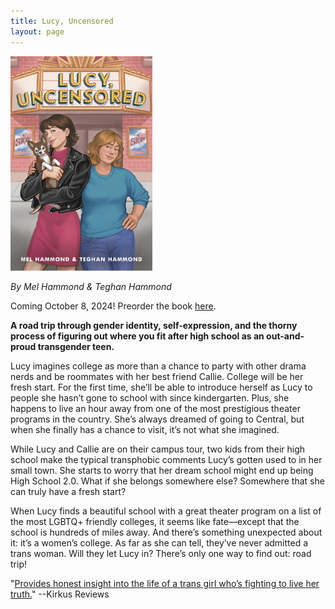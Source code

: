 ```yaml
---
title: Lucy, Uncensored
layout: page
---
```

<img src="/images/books/lucy_uncensored.jpeg" alt="Cover for Lucy, Uncensored, featuring two teenage girls in front of a theater marquee" class="image-right" style="max-width: 45%; height: auto; padding-bottom: 0;">

*By Mel Hammond & Teghan Hammond*

Coming October 8, 2024! Preorder the book [here](https://www.penguinrandomhouse.com/books/750113/lucy-uncensored-by-mel-hammond-and-teghan-hammond/).


**A road trip through gender identity, self-expression, and the thorny process of figuring out where you fit after high school as an out-and-proud transgender teen.**

Lucy imagines college as more than a chance to party with other drama nerds and be roommates with her best friend Callie. College will be her fresh start. For the first time, she’ll be able to introduce herself as Lucy to people she hasn’t gone to school with since kindergarten. Plus, she happens to live an hour away from one of the most prestigious theater programs in the country. She’s always dreamed of going to Central, but when she finally has a chance to visit, it’s not what she imagined.

While Lucy and Callie are on their campus tour, two kids from their high school make the typical transphobic comments Lucy’s gotten used to in her small town. She starts to worry that her dream school might end up being High School 2.0. What if she belongs somewhere else? Somewhere that she can truly have a fresh start?

When Lucy finds a beautiful school with a great theater program on a list of the most LGBTQ+ friendly colleges, it seems like fate—except that the school is hundreds of miles away. And there’s something unexpected about it: it’s a women’s college. As far as she can tell, they’ve never admitted a trans woman. Will they let Lucy in? There’s only one way to find out: road trip!



"[Provides honest insight into the life of a trans girl who’s fighting to live her truth.](https://www.kirkusreviews.com/book-reviews/mel-hammond/lucy-uncensored/)" --Kirkus Reviews